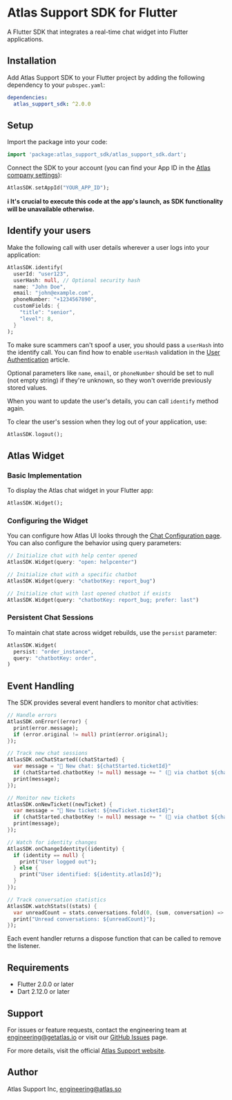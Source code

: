 # Atlas Support SDK for Flutter

A Flutter SDK that integrates a real-time chat widget into Flutter applications.

## Installation

Add Atlas Support SDK to your Flutter project by adding the following dependency to your `pubspec.yaml`:

```yaml
dependencies:
  atlas_support_sdk: ^2.0.0
```

## Setup

Import the package into your code:

```dart
import 'package:atlas_support_sdk/atlas_support_sdk.dart';
```

Connect the SDK to your account (you can find your App ID in the [Atlas company settings](https://app.atlas.so/settings/company)):

```dart
AtlasSDK.setAppId("YOUR_APP_ID");
```

**ℹ️ It's crucial to execute this code at the app's launch, as SDK functionality will be unavailable otherwise.**

## Identify your users

Make the following call with user details wherever a user logs into your application:

```dart
AtlasSDK.identify(
  userId: "user123",
  userHash: null, // Optional security hash
  name: "John Doe",
  email: "john@example.com",
  phoneNumber: "+1234567890",
  customFields: {
    "title": "senior",
    "level": 8,
  }
);
```

To make sure scammers can't spoof a user, you should pass a `userHash` into the identify call. You can find how to enable `userHash` validation in the [User Authentication](https://help.atlas.so/articles/620722-user-authentication) article.

Optional parameters like `name`, `email`, or `phoneNumber` should be set to null (not empty string) if they're unknown, so they won't override previously stored values.

When you want to update the user's details, you can call `identify` method again.

To clear the user's session when they log out of your application, use:

```dart
AtlasSDK.logout();
```

## Atlas Widget

### Basic Implementation

To display the Atlas chat widget in your Flutter app:

```dart
AtlasSDK.Widget();
```

### Configuring the Widget

You can configure how Atlas UI looks through the [Chat Configuration page](https://app.atlas.so/configuration/chat). You can also configure the behavior using query parameters:

```dart
// Initialize chat with help center opened
AtlasSDK.Widget(query: "open: helpcenter")

// Initialize chat with a specific chatbot
AtlasSDK.Widget(query: "chatbotKey: report_bug")

// Initialize chat with last opened chatbot if exists
AtlasSDK.Widget(query: "chatbotKey: report_bug; prefer: last")
```

### Persistent Chat Sessions

To maintain chat state across widget rebuilds, use the `persist` parameter:

```dart
AtlasSDK.Widget(
  persist: "order_instance",
  query: "chatbotKey: order",
)
```

## Event Handling

The SDK provides several event handlers to monitor chat activities:

```dart
// Handle errors
AtlasSDK.onError((error) {
  print(error.message);
  if (error.original != null) print(error.original);
});

// Track new chat sessions
AtlasSDK.onChatStarted((chatStarted) {
  var message = "💬 New chat: ${chatStarted.ticketId}"
  if (chatStarted.chatbotKey != null) message += " (🤖 via chatbot ${chatStarted.chatbotKey})"; 
  print(message);
});

// Monitor new tickets
AtlasSDK.onNewTicket((newTicket) {
  var message = "🎫 New ticket: ${newTicket.ticketId}"; 
  if (chatStarted.chatbotKey != null) message += " (🤖 via chatbot ${chatStarted.chatbotKey})"; 
  print(message);
});

// Watch for identity changes
AtlasSDK.onChangeIdentity((identity) {
  if (identity == null) {
    print("User logged out");
  } else {
    print("User identified: ${identity.atlasId}");
  }
});

// Track conversation statistics
AtlasSDK.watchStats((stats) {
  var unreadCount = stats.conversations.fold(0, (sum, conversation) => sum + conversation.unread);
  print("Unread conversations: ${unreadCount}");
});
```

Each event handler returns a dispose function that can be called to remove the listener.

## Requirements

- Flutter 2.0.0 or later
- Dart 2.12.0 or later

## Support

For issues or feature requests, contact the engineering team at [engineering@getatlas.io](mailto:engineering@getatlas.io) or visit our [GitHub Issues](https://github.com/atlas-support-inc/flutter-sdk/issues) page.

For more details, visit the official [Atlas Support website](https://atlas.so).

## Author

Atlas Support Inc, engineering@atlas.so
